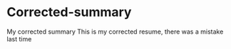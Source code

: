# Corrected-summary
My corrected summary
This is my corrected resume, there was a mistake last time
